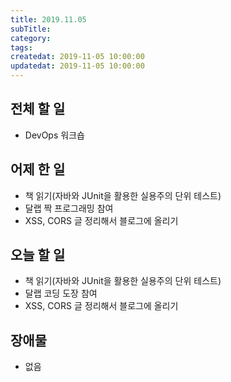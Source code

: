 ```yaml
---
title: 2019.11.05
subTitle: 
category: 
tags: 
createdat: 2019-11-05 10:00:00
updatedat: 2019-11-05 10:00:00
---
```


## 전체 할 일

* DevOps 워크숍

## 어제 한 일

* 책 읽기(자바와 JUnit을 활용한 실용주의 단위 테스트)
* 달랩 짝 프로그래밍 참여
* XSS, CORS 글 정리해서 블로그에 올리기

## 오늘 할 일

* 책 읽기(자바와 JUnit을 활용한 실용주의 단위 테스트)
* 달랩 코딩 도장 참여
* XSS, CORS 글 정리해서 블로그에 올리기

## 장애물

* 없음